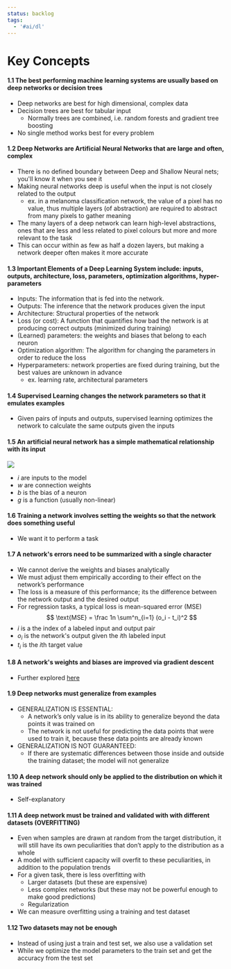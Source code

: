 ```yaml
---
status: backlog
tags:
  - '#ai/dl'
---
```


# Key Concepts

#### 1.1 The best performing machine learning systems are usually based on deep networks or decision trees

- Deep networks are best for high dimensional, complex data
- Decision trees are best for tabular input
  - Normally trees are combined, i.e. random forests and gradient tree boosting
- No single method works best for every problem

#### 1.2 Deep Networks are Artificial Neural Networks that are large and often, complex

- There is no defined boundary between Deep and Shallow Neural nets; you'll know it when you see it
- Making neural networks deep is useful when the input is not closely related to the output
  - ex. in a melanoma classification network, the value of a pixel has no value, thus multiple layers (of abstraction) are required to abstract from many pixels to gather meaning
- The many layers of a deep network can learn high-level abstractions, ones that are less and less related to pixel colours but more and more relevant to the task
- This can occur within as few as half a dozen layers, but making a network deeper often makes it more accurate

#### 1.3 Important Elements of a Deep Learning System include: inputs, outputs, architecture, loss, parameters, optimization algorithms, hyper-parameters

- Inputs: The information that is fed into the network.
- Outputs: The inference that the network produces given the input
- Architecture: Structural properties of the network
- Loss (or cost): A function that quantifies how bad the network is at producing correct outputs (minimized during training)
- (Learned) parameters: the weights and biases that belong to each neuron
- Optimization algorithm: The algorithm for changing the parameters in order to reduce the loss
- Hyperparameters: network properties are fixed during training, but the best values are unknown in advance
  - ex. learning rate, architectural parameters

#### 1.4 Supervised Learning changes the network parameters so that it emulates examples

- Given pairs of inputs and outputs, supervised learning optimizes the network to calculate the same outputs given the inputs

#### 1.5 An artificial neural network has a simple mathematical relationship with its input

![](Pasted%20image%2020231216180530.png)

- $i$ are inputs to the model
- $w$ are connection weights
- $b$ is the bias of a neuron
- $g$ is a function (usually non-linear)

#### 1.6 Training a network involves setting the weights so that the network does something useful

- We want it to perform a task

#### 1.7 A network's errors need to be summarized with a single character

- We cannot derive the weights and biases analytically
- We must adjust them empirically according to their effect on the network’s performance
- The loss is a measure of this performance; its the difference between the network output and the desired output
- For regression tasks, a typical loss is mean-squared error (MSE)
  $$
  \text{MSE} = \frac 1n \sum^n_{i=1} (o_i -  t_i)^2
  $$
- $i$ is a the index of a labeled input and output pair
- $o_i$ is the network's output given the $i$th labeled input
- $t_i$ is the $i$th target value

#### 1.8 A network's weights and biases are improved via gradient descent

- Further explored [here](4-backprop.md)

#### 1.9 Deep networks must generalize from examples

- GENERALIZATION IS ESSENTIAL:
  - A network’s only value is in its ability to generalize beyond the data points it was trained on
  - The network is not useful for predicting the data points that were used to train it, because these data points are already known
- GENERALIZATION IS NOT GUARANTEED:
  - If there are systematic differences between those inside and outside the training dataset; the model will not generalize

#### 1.10 A deep network should only be applied to the distribution on which it was trained

- Self-explanatory

#### 1.11 A deep network must be trained and validated with with different datasets (OVERFITTING)

- Even when samples are drawn at random from the target distribution, it will still have its own peculiarities that don’t apply to the distribution as a whole
- A model with sufficient capacity will overfit to these peculiarities, in addition to the population trends
- For a given task, there is less overfitting with
  - Larger datasets (but these are expensive)
  - Less complex networks (but these may not be powerful enough to make good predictions)
  - Regularization
- We can measure overfitting using a training and test dataset

#### 1.12 Two datasets may not be enough

- Instead of using just a train and test set, we also use a validation set
- While we optimize the model parameters to the train set and get the accuracy from the test set
